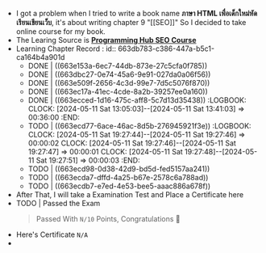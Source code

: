 - I got a problem when I tried to write a book name **ภาษา HTML เพื่อเด็กใหม่หัดเรียนเขียนเว็บ**, it's about writing chapter 9  "[[SEO]]"  So I decided to take online course for my book.
- The Learing Source is [__Programming Hub SEO Course__](https://programminghub.io/coursedetail/programming/learn/SEO/70)
- Learning Chapter Record :
  id:: 663db783-c386-447a-b5c1-ca164b4a901d
	- DONE | ((663e153a-6ec7-44db-873e-27c5cfa0f785))
	- DONE | ((663dbc27-0e74-45a6-9e91-027da0a06f56))
	- DONE | ((663e509f-2656-4c3d-99e7-7d5c5076f870))
	- DONE | ((663ec17a-41ec-4cde-8a2b-39257ee0a160))
	- DONE | ((663ecced-1d16-475c-aff8-5c7d13d35438))
	  :LOGBOOK:
	  CLOCK: [2024-05-11 Sat 13:05:03]--[2024-05-11 Sat 13:41:03] =>  00:36:00
	  :END:
	- TODO | ((663ecd77-6ace-46ac-8d5b-276945921f3e))
	  :LOGBOOK:
	  CLOCK: [2024-05-11 Sat 19:27:44]--[2024-05-11 Sat 19:27:46] =>  00:00:02
	  CLOCK: [2024-05-11 Sat 19:27:46]--[2024-05-11 Sat 19:27:47] =>  00:00:01
	  CLOCK: [2024-05-11 Sat 19:27:48]--[2024-05-11 Sat 19:27:51] =>  00:00:03
	  :END:
	- TODO | ((663ecd98-0d38-42d9-bd5d-fed5157aa241))
	- TODO | ((663ecda7-dffd-4a25-b67e-2578c6a788ad))
	- TODO | ((663ecdb7-e7ed-4e53-bee5-aaac886a678f))
- After That, I will take a Examination Test and Place a Certificate here
- TODO | Passed the Exam
  > Passed With `N/10` Points, Congratulations 🎉
- Here's Certificate `N/A`
-